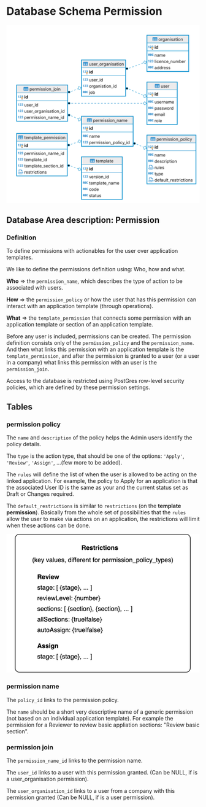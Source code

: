 # Database Schema Permission

![Database Schema](images/database-schema-permission.png)

## Database Area description: Permission

### Definition

To define permissions with actionables for the user over application templates.

We like to define the permissions definition using: Who, how and what.

**Who** => the `permission_name`, which describes the type of action to be associated with users.

**How** => the `permission_policy` or how the user that has this permission can interact with an application template (through operations).

**What** => the `template_permission` that connects some permission with an application template or section of an application template.

Before any user is included, permissions can be created. The permission definition consists only of the `permission_policy` and the `permission_name`. And then what links this permission with an application template is the `template_permission`, and after the permission is granted to a user (or a user in a company) what links this permission with an user is the `permission_join`.

Access to the database is restricted using PostGres row-level security policies, which are defined by these permission settings.

## Tables

### permission policy

The `name` and `description` of the policy helps the Admin users identify the policy details.

The `type` is the action type, that should be one of the options: `'Apply'`, `'Review'`, `'Assign'`, ...(few more to be added).

The `rules` will define the list of when the user is allowed to be acting on the linked application. For example, the policy to Apply for an application is that the associated User ID is the same as your and the current status set as Draft or Changes required.

The `default_restrictions` is similar to `restrictions` (on the **template permission**). Basically from the whole set of possibilities that the `rules` allow the user to make via actions on an application, the restrictions will limit when these actions can be done.

![Restrictions diagram](images/database-permission-restrictions.png)

### permission name

The `policy_id` links to the permission policy.

The `name` should be a short very descriptive name of a generic permission (not based on an individual application template). For example the permission for a Reviewer to review basic appliation sections: "Review basic section".

### permission join

The `permission_name_id` links to the permission name.

The `user_id` links to a user with this permission granted. (Can be NULL, if is a user_organisation permission).

The `user_organisation_id` links to a user from a company with this permission granted (Can be NULL, if is a user permission).
